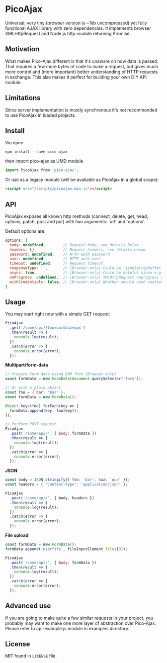 # PicoAjax
Universal, very tiny (browser version is ~1kb uncompressed) yet fully functional AJAX library with zero dependencies. It implements browser XMLHttpRequest and Node.js http module returning Promise.

## Motivation
What makes Pico-Ajax different is that it's unaware on how data is passed. That requires a few more bytes of code to make a request, but gives much more control and (more important) better understanding of HTTP requests in exchange. This also makes it perfect for building your own DIY API module.

## Limitations
Since server implementation is mostly synchronous it's not recommended to use PicoAjax in loaded projects.

## Install
Via npm:

```
npm install --save pico-ajax
```

then import pico-ajax as UMD module
```javascript
import PicoAjax from 'pico-ajax';
```

Or use as a legacy module (will be available as PicoAjax in a global scope):
```html
<script src="/scripts/picoajax.min.js"></script>
```

## API

PicoAjax exposes all known http methods (connect, delete, get, head, options, patch, post and put) with two arguments: 'url' and 'options'.

Default options are:
```javascript
options: {
  body: undefined,        // Request body, see details below
  headers: {},            // Request headers, see details below
  password: undefined,    // HTTP auth password
  user: undefined,        // HTTP auth user
  timeout: undefined,     // Request timeout
  responseType: '',       // [Browser-only] Could be 'json|arraybuffer|blob|document|text',
  async: true,            // [Browser-only] Could be helpful since e.g. workers lack async support
  onProgress: undefined,  // [Browser-only] XMLHttpRequest onprogress callback
  withCredentials: false, // [Browser-only] Whether should send cookies with cross-origin requests
}
```

## Usage

You may start right now with a simple GET request:
```javascript
PicoAjax
  .get('/some/api/?foo=bar&baz=qux')
  .then(result => {
    console.log(result);
  })
  .catch(error => {
    console.error(error);
  });
```
**Multipart/form-data**

```javascript
// Prepare form data using DOM form (Browser only)
const formData = new FormData(document.querySelector('form'));

// Or with a plain object 
const foo = { bar: 'baz' };
const formData = new FormData();

Object.keys(foo).forEach(key => {
  formData.append(key, foo[key]);
});

// Perform POST request
PicoAjax
  .post('/some/api/', { body: formData })
  .then(result => {
    console.log(result);
  })
  .catch(error => {
    console.error(error);
  });
```

**JSON**

```javascript
const body = JSON.stringify({ foo: 'bar', baz: 'qux' });
const headers = { 'Content-Type': 'application/json' };

PicoAjax
  .post('/some/api/', { body, headers })
  .then(result => {
    console.log(result);
  })
  .catch(error => {
    console.error(error);
  });
```

**File upload**

```javascript
const formData = new FormData(); 
formData.append('userfile', fileInputElement.files[0]);

PicoAjax
  .post('/some/api/', { body: formData })
  .then(result => {
    console.log(result);
  })
  .catch(error => {
    console.error(error);
  });
```

## Advanced use

If you are going to make quite a few similar requests in your project, you probably
may want to make one more layer of abstraction over Pico-Ajax. Please refer to api-example.js
module in examples directory.

## License

MIT found in `LICENSE` file.
